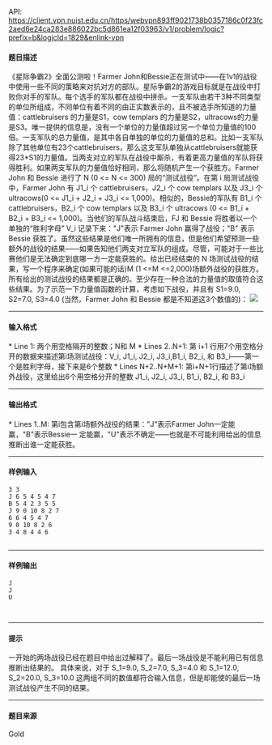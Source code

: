 API: https://client.vpn.nuist.edu.cn/https/webvpn893ff9021738b0357186c0f23fc2aed6e24ca283e886022bc5d861ea12f03963/v1/problem/logic?prefix=b&logicId=1829&enlink-vpn

#### 题目描述

《星际争霸2》全面公测啦！Farmer John和Bessie正在测试中——在1v1的战役中使用一些不同的策略来对抗对方的部队。星际争霸2的游戏目标就是在战役中打败你对手的军队。每个选手的军队都在战役中拼杀。一支军队由若干3种不同类型的单位所组成，不同单位有着不同的由正实数表示的，且不被选手所知道的力量值：cattlebruisers 的力量是S1，cow templars 的力量是S2，ultracows的力量是S3。唯一提供的信息是，没有一个单位的力量值超过另一个单位力量值的100倍。一支军队的总力量值，是其中各自单独的单位的力量值的总和。比如一支军队除了其他单位有23个cattlebruisers，那么这支军队单独从cattlebruisers就能获得23\*S1的力量值。当两支对立的军队在战役中厮杀，有着更高力量值的军队将获得胜利。如果两支军队的力量值恰好相同，那么将随机产生一个获胜方。Farmer John 和 Bessie 进行了 N (0 <= N <= 300) 局的“测试战役”。在第 i 局测试战役中，Farmer John 有 J1\_i 个 cattlebruisers，J2\_i 个 cow templars 以及 J3\_i 个 ultracows(0 <= J1\_i + J2\_i + J3\_i <= 1,000)。相似的，Bessie的军队有 B1\_i 个 cattlebruisers，B2\_i 个 cow templars 以及 B3\_i 个 ultracows (0 <= B1\_i + B2\_i + B3\_i <= 1,000)。当他们的军队战斗结束后，FJ 和 Bessie 将胜者以一个单独的“胜利字母” V\_i 记录下来："J"表示 Farmer John 赢得了战役；"B" 表示 Bessie 获胜了。虽然这些结果是他们唯一所拥有的信息，但是他们希望预测一些额外的战役的结果——如果告知他们两支对立军队的组成。尽管，可能对于一些比赛他们是无法确定到底哪一方一定能获胜的。给出已经结束的 N 场测试战役的结果，写一个程序来确定(如果可能的话)M (1 <=M <=2,000)场额外战役的获胜方。 所有给出的测试战役的结果都是正确的。至少存在一种合法的力量值的取值符合这些结果。为了示范一下力量值函数的计算，考虑如下战役，并且有 S1=9.0, S2=7.0, S3=4.0 (当然，Farmer John 和 Bessie 都是不知道这3个数值的)： ![](../file/1829_0.jpg)

---

#### 输入格式

\* Line 1: 两个用空格隔开的整数；N和 M \* Lines 2..N+1: 第 i+1 行用7个用空格分开的数据来描述第i场测试战役：V\_i, J1\_i, J2\_i, J3\_i,B1\_i, B2\_i, 和 B3\_i——第一个是胜利字母，接下来是6个整数 \* Lines N+2..N+M+1: 第i+N+1行描述了第i场额外战役，这里给出6个用空格分开的整数 J1\_i, J2\_i, J3\_i, B1\_i, B2\_i, 和 B3\_i

---

#### 输出格式

\* Lines 1..M: 第i包含第i场额外战役的结果："J"表示Farmer John一定能赢，"B"表示Bessie一 定能赢，"U"表示不确定——也就是不可能利用给出的信息推断出谁一定能获胜。

---

#### 样例输入
```
3 3
J 6 5 4 5 4 7
B 5 4 2 3 5 5
J 9 0 10 8 2 7
6 6 4 5 4 7
9 0 10 8 2 6
3 4 8 4 4 6


```

---

#### 样例输出
```
J
J
U



```

---

#### 提示

一开始的两场战役已经在题目中给出过解释了。最后一场战役是不能利用已有信息推断出结果的。 具体来说，对于 S\_1=9.0, S\_2=7.0, S\_3=4.0 和 S\_1=12.0, S\_2=20.0, S\_3=10.0 这两组不同的数值都符合输入信息，但是却能使的最后一场测试战役产生不同的结果。

---

#### 题目来源

Gold